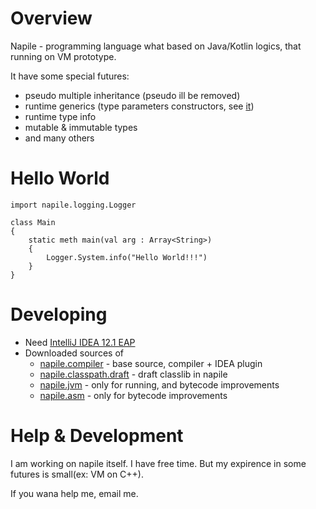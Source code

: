 # Overview

Napile - programming language what based on Java/Kotlin logics, that running on VM prototype.

It have some special futures:

 * pseudo multiple inheritance (pseudo ill be removed)
 * runtime generics (type parameters constructors, see [it](https://github.com/napile-lang/napile.classpath.draft/blob/master/src/testgen/napile/codegenTest/typeParameterTest/TWithConstructorTest.ns))
 * runtime type info
 * mutable & immutable types
 * and many others

# Hello World

```
import napile.logging.Logger

class Main
{
	static meth main(val arg : Array<String>)
	{
		Logger.System.info("Hello World!!!")
	}
}
```

# Developing

 * Need [IntelliJ IDEA 12.1 EAP](http://confluence.jetbrains.com/display/IDEADEV/IDEA+12.1+EAP)
 * Downloaded sources of
    * [napile.compiler](https://github.com/napile-lang/napile.compiler) - base source, compiler + IDEA plugin
    * [napile.classpath.draft](https://github.com/napile-lang/napile.classpath.draft) - draft classlib in napile
    * [napile.jvm](https://github.com/napile-lang/napile.jvm) - only for running, and bytecode improvements
    * [napile.asm](https://github.com/napile-lang/napile.asm) - only for bytecode improvements

# Help & Development

I am working on napile itself. I have free time. But my expirence in some futures is small(ex: VM on C++).

If you wana help me, email me.